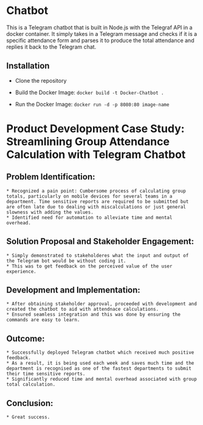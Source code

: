 # Chatbot

This is a Telegram chatbot that is built in Node.js with the Telegraf API in a docker container. It simply takes in a Telegram message and checks if it is a specific attendance form and parses it to produce the total attendance and replies it back to the Telegram chat.

## Installation
- Clone the repository
- Build the Docker Image: 
`docker build -t Docker-Chatbot .`

- Run the Docker Image:
`docker run -d -p 8080:80 image-name`

# Product Development Case Study: Streamlining Group Attendance Calculation with Telegram Chatbot

## Problem Identification:

    * Recognized a pain point: Cumbersome process of calculating group totals, particularly on mobile devices for several teams in a department. Time sensitive reports are required to be submitted but are often late due to dealing with miscalculations or just general slowness with adding the values.
    * Identified need for automation to alleviate time and mental overhead.

## Solution Proposal and Stakeholder Engagement:

    * Simply demonstrated to stakeholderes what the input and output of the Telegram bot would be without coding it. 
    * This was to get feedback on the perceived value of the user experience.

## Development and Implementation:

    * After obtaining stakeholder approval, proceeded with development and created the chatbot to aid with attendnace calculations.
    * Ensured seamless integration and this was done by ensuring the commands are easy to learn.

## Outcome:
    * Successfully deployed Telegram chatbot which received much positive feedback.
    * As a result, it is being used each week and saves much time and the department is recognised as one of the fastest departments to submit their time sensitive reports.
    * Significantly reduced time and mental overhead associated with group total calculation.

## Conclusion:
    * Great success.


